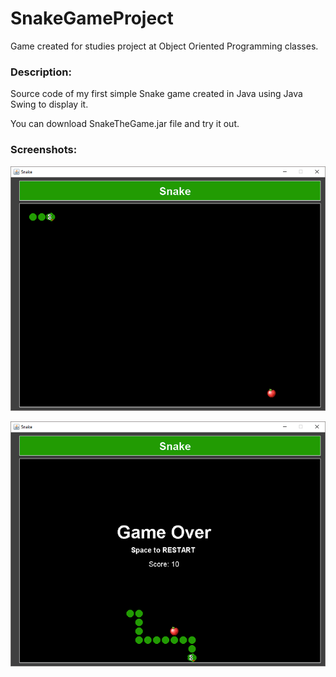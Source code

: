 # SnakeGameProject

Game created for studies project at Object Oriented Programming classes.

### Description:

Source code of my first simple Snake game created in Java using Java Swing to display it.

You can download SnakeTheGame.jar file and try it out.

### Screenshots:

![Screenshot](https://github.com/jserweta/SnakeGameProject/blob/master/1.png)

![Screenshot](https://github.com/jserweta/SnakeGameProject/blob/master/2.png)
